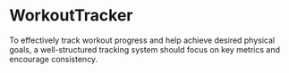 # WorkoutTracker
To effectively track workout progress and help achieve desired physical goals, a well-structured tracking system should focus on key metrics and encourage consistency.
